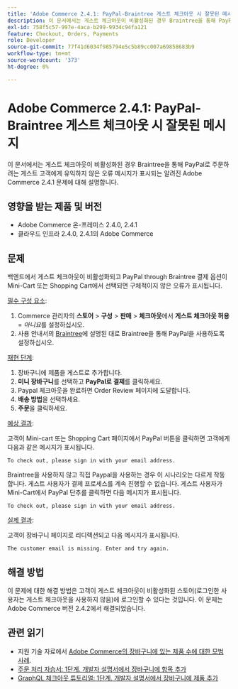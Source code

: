 ```yaml
---
title: 'Adobe Commerce 2.4.1: PayPal-Braintree 게스트 체크아웃 시 잘못된 메시지'
description: 이 문서에서는 게스트 체크아웃이 비활성화된 경우 Braintree을 통해 PayPal로 주문하려는 게스트 고객에게 유익하지 않은 오류 메시지가 표시되는 알려진 Adobe Commerce 2.4.1 문제에 대해 설명합니다.
exl-id: 758f5c57-997e-4aca-b299-9934c94fa121
feature: Checkout, Orders, Payments
role: Developer
source-git-commit: 77f41d6034f985794e5c5b89cc007a69858683b9
workflow-type: tm+mt
source-wordcount: '373'
ht-degree: 0%

---
```


# Adobe Commerce 2.4.1: PayPal-Braintree 게스트 체크아웃 시 잘못된 메시지

이 문서에서는 게스트 체크아웃이 비활성화된 경우 Braintree을 통해 PayPal로 주문하려는 게스트 고객에게 유익하지 않은 오류 메시지가 표시되는 알려진 Adobe Commerce 2.4.1 문제에 대해 설명합니다.

## 영향을 받는 제품 및 버전

* Adobe Commerce 온-프레미스 2.4.0, 2.4.1
* 클라우드 인프라 2.4.0, 2.4.1의 Adobe Commerce

## 문제

백엔드에서 게스트 체크아웃이 비활성화되고 PayPal through Braintree 결제 옵션이 Mini-Cart 또는 Shopping Cart에서 선택되면 구체적이지 않은 오류가 표시됩니다.

<u>필수 구성 요소</u>:

1. Commerce 관리자의 **스토어** > **구성** > **판매** > **체크아웃**&#x200B;에서 **게스트 체크아웃 허용** = *아니요*&#x200B;를 설정하십시오.
1. 사용 안내서의 [Braintree](https://experienceleague.adobe.com/en/docs/commerce-admin/stores-sales/payments/braintree?)에 설명된 대로 Braintree을 통해 PayPal을 사용하도록 설정하십시오.

<u>재현 단계</u>:

1. 장바구니에 제품을 게스트로 추가합니다.
1. **미니 장바구니**&#x200B;를 선택하고 **PayPal로 결제**&#x200B;를 클릭하세요.
1. Paypal 체크아웃을 완료하면 Order Review 페이지에 도달합니다.
1. **배송 방법**&#x200B;을 선택하세요.
1. **주문**&#x200B;을 클릭하세요.

<u>예상 결과</u>:

고객이 Mini-cart 또는 Shopping Cart 페이지에서 PayPal 버튼을 클릭하면 고객에게 다음과 같은 메시지가 표시됩니다.

<pre><code class="language-bash">To check out, please sign in with your email address.</code></pre>

Braintree을 사용하지 않고 직접 Paypal을 사용하는 경우 이 시나리오는 다르게 작동합니다. 게스트 사용자가 결제 프로세스를 계속 진행할 수 없습니다. 게스트 사용자가 Mini-Cart에서 PayPal 단추를 클릭하면 다음 메시지가 표시됩니다.

<pre><code class="language-bash">To check out, please sign in with your email address.</code></pre>

<u>실제 결과</u>:

고객이 장바구니 페이지로 리디렉션되고 다음 메시지가 표시됩니다.

<pre><code class="language-bash">The customer email is missing. Enter and try again.</code></pre>

## 해결 방법

이 문제에 대한 해결 방법은 고객이 게스트 체크아웃이 비활성화된 스토어(로그인한 사용자는 게스트 체크아웃을 사용하지 않음)에 로그인할 수 있다는 것입니다. 이 문제는 Adobe Commerce 버전 2.4.2에서 해결되었습니다.

## 관련 읽기

* 지원 기술 자료에서 [Adobe Commerce의 장바구니에 있는 제품 수에 대한 모범 사례](https://support.magento.com/hc/en-us/articles/360048550332).
* [주문 처리 자습서: 1단계. 개발자 설명서에서 장바구니에 항목 추가](https://developer.adobe.com/commerce/webapi/rest/tutorials/orders/order-add-items/)
* [GraphQL 체크아웃 튜토리얼: 1단계. 개발자 설명서에서 장바구니에 제품 추가](https://developer.adobe.com/commerce/webapi/graphql/tutorials/checkout/add-product-to-cart/)
